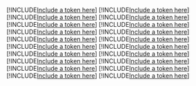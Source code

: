 [!INCLUDE[Include a token here](refs1541422434997/r1.md)]
[!INCLUDE[Include a token here](refs1541422434997/r2.md)]
[!INCLUDE[Include a token here](refs1541422434997/r3.md)]
[!INCLUDE[Include a token here](refs1541422434997/r4.md)]
[!INCLUDE[Include a token here](refs1541422434997/r5.md)]
[!INCLUDE[Include a token here](refs1541422434997/r6.md)]
[!INCLUDE[Include a token here](refs1541422434997/r7.md)]
[!INCLUDE[Include a token here](refs1541422434997/r8.md)]
[!INCLUDE[Include a token here](refs1541422434997/r9.md)]
[!INCLUDE[Include a token here](refs1541422434997/r10.md)]
[!INCLUDE[Include a token here](refs1541422434997/r11.md)]
[!INCLUDE[Include a token here](refs1541422434997/r12.md)]
[!INCLUDE[Include a token here](refs1541422434997/r13.md)]
[!INCLUDE[Include a token here](refs1541422434997/r14.md)]
[!INCLUDE[Include a token here](refs1541422434997/r15.md)]
[!INCLUDE[Include a token here](refs1541422434997/r16.md)]
[!INCLUDE[Include a token here](refs1541422434997/r17.md)]
[!INCLUDE[Include a token here](refs1541422434997/r18.md)]
[!INCLUDE[Include a token here](refs1541422434997/r19.md)]
[!INCLUDE[Include a token here](refs1541422434997/r20.md)]